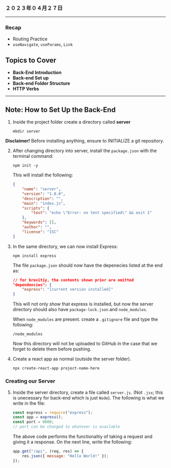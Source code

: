 ### ２０２３年０４月２７日
---
### Recap
- Routing Practice
- `useNavigate`, `useParams`, `Link`

## **Topics to Cover**
- **Back-End Introduction**
- **Back-end Set up**
- **Back-end Folder Structure**
- **HTTP Verbs**

---

## **Note: How to Set Up the Back-End**

1. Inside the project folder create a directory called **server**
    ```
    mkdir server
    ```
**Disclaimer!** Before installing anything, ensure to INITIALIZE a git repository.

2. After changing directory into server, install the `package.json` with the terminal command:
    ```
    npm init -y
    ```
    This will install the following:
    ```json
    {
        "name": "server",
        "version": "1.0.0",
        "description": "",
        "main": "index.js",
        "scripts": {
            "test": "echo \"Error: no test specified\" && exit 1"
        },
        "keywords": [],
        "author": "",
        "license": "ISC"
    }
    ```
3. In the same directory, we can now install Express:
    ```
    npm install express
    ```
    The file `package.json` should now have the depenecies listed at the end as:
    ```json
    // for brevitiy, the contents shown prior are omitted
    "dependencies": {
        "express": "[current version installed]"
    }
    ```
    This will not only show that express is installed, but now the server directory should also have `package-lock.json` and `node_modules`. 
    
    When `node_modules` are present. create a `.gitignore` file and type the following:
    ```
    /node_modules
    ```
    Now this directory will not be uploaded to GitHub in the case that we forget to delete them before pushing.
4. Create a react app as normal (outside the server folder).
    ```
    npx create-react-app project-name-here
    ```
### Creating our Server
5. Inside the server directory, create a file called `server.js`. (Not `.jsx`; this is unecessary for back-end which is just `Node`). The following is what we write in the file:
    ```js
    const express = require("express");
    const app = express();
    const port = 8000;
    // port can be changed to whatever is available
    ```
    The above code performs the functionaltiy of taking a request and giving it a response. On the next line, write the following:
    ```js
    app.get("/api", (req, res) => {
        res.json({ message: "Hello World!" });
    });
    ```